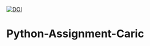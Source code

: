 [![DOI](https://zenodo.org/badge/DOI/10.5281/zenodo.14606605.svg)](https://doi.org/10.5281/zenodo.14606605)
# Python-Assignment-Caric
